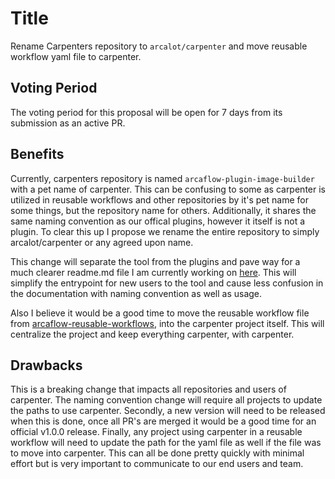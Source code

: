 # Title

Rename Carpenters repository to `arcalot/carpenter` and move reusable workflow yaml file to carpenter.

## Voting Period

The voting period for this proposal will be open for 7 days from its submission as an active PR.

## Benefits

Currently, carpenters repository is named `arcaflow-plugin-image-builder` with a pet name of carpenter. This can be confusing to some as carpenter is utilized in reusable workflows and other repositories by it's pet name for some things, but the repository name for others. Additionally, it shares the same naming convention as our offical plugins, however it itself is not a plugin. To clear this up I propose we rename the entire repository to simply arcalot/carpenter or any agreed upon name. 

This change will separate the tool from the plugins and pave way for a much clearer readme.md file I am currently working on [here](https://github.com/jdowni000/arcaflow-plugin-image-builder/blob/docs/README_UPDATE.md#using-carpenter-in-reusable-workflow). This will simplify the entrypoint for new users to the tool and cause less confusion in the documentation with naming convention as well as usage.

Also I believe it would be a good time to move the reusable workflow file from [arcaflow-reusable-workflows](https://github.com/arcalot/arcaflow-reusable-workflows/blob/main/.github/workflows/carpenter.yaml), into the carpenter project itself. This will centralize the project and keep everything carpenter, with carpenter.

## Drawbacks

This is a breaking change that impacts all repositories and users of carpenter. The naming convention change will require all projects to update the paths to use carpenter. Secondly, a new version will need to be released when this is done, once all PR's are merged it would be a good time for an official v1.0.0 release. Finally, any project using carpenter in a reusable workflow will need to update the path for the yaml file as well if the file was to move into carpenter. This can all be done pretty quickly with minimal effort but is very important to communicate to our end users and team. 